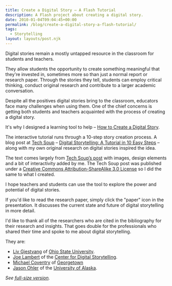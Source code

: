 ```yaml
---
title: Create a Digital Story – A Flash Tutorial
description: A Flash project about creating a digital story.
date: 2010-01-04T09:04:45+00:00
permalink: /blog/create-a-digital-story-a-flash-tutorial/
tags:
  - Storytelling
layout: layouts/post.njk
---
```


Digital stories remain a mostly untapped resource in the classroom for students and teachers.

They allow students the opportunity to create something meaningful that they're invested in, sometimes more so than just a normal report or research paper. Through the stories they tell, students can employ critical thinking, conduct original research and contribute to a larger academic conversation.

Despite all the positives digital stories bring to the classroom, educators face many challenges when using them. One of the chief concerns is getting both students and teachers acquainted with the process of creating a digital story.

It's why I designed a learning tool to help – [How to Create a Digital Story](http://testkitchen.davidakennedy.com/projects/pages/how-to-create-a-digital-story.html).

The interactive tutorial runs through a 10-step story creation process. A blog post at [Tech Soup](http://home.techsoup.org/pages/default.aspx) – [Digital Storytelling: A Tutorial in 10 Easy Steps](http://www.techsoup.org/learningcenter/training/archives/page10096.cfm) – along with my own original research on digital stories inspired the idea.

The text comes largely from [Tech Soup&#8217;s post](http://www.techsoup.org/learningcenter/training/archives/page10096.cfm) with images, design elements and a bit of interactivity added by me. The Tech Soup post was published under a [Creative Commons Attribution-ShareAlike 3.0 License](http://creativecommons.org/licenses/by-sa/3.0/) so I did the same to what I created.

I hope teachers and students can use the tool to explore the power and potential of digital stories.

If you'd like to read the research paper, simply click the "paper" icon in the presentation. It discusses the current state and future of digital storytelling in more detail.

I'd like to thank all of the researchers who are cited in the bibliography for their research and insights. That goes double for the professionals who shared their time and spoke to me about digital storytelling.

They are:

  * [Liv Gjestvang](http://digitalunion.osu.edu/about/staff/LivGjestvang.html) of [Ohio State University](http://www.osu.edu/).
  * [Joe Lambert](http://www.storycenter.org/people.html#joe) of the [Center for Digital Storytelling](http://www.storycenter.org/index1.html).
  * [Michael Coventry](http://explore.georgetown.edu/people/coventrm/?PageTemplateID=138) of [Georgetown](http://www.georgetown.edu/)
  * [Jason Ohler](http://www.jasonohler.com/index.cfm) of the [University of Alaska](http://www.alaska.edu/).

_See_ [_full-size version_](http://testkitchen.davidakennedy.com/projects/pages/how-to-create-a-digital-story.html)_._
